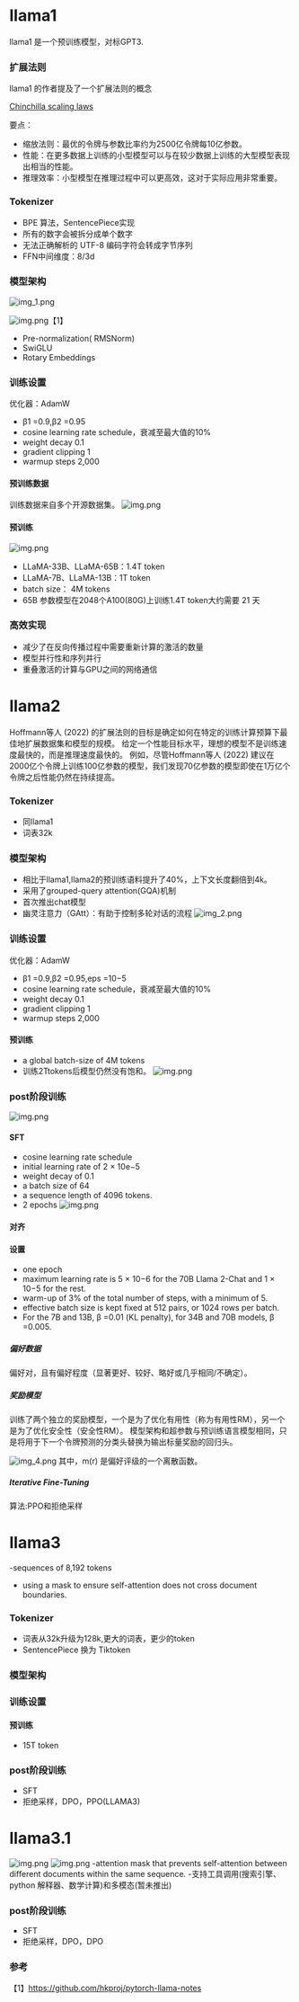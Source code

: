 # llama1
llama1 是一个预训练模型，对标GPT3.
### 扩展法则
llama1 的作者提及了一个扩展法则的概念

[Chinchilla scaling laws](https://arxiv.org/pdf/2203.15556)



要点：
- 缩放法则：最优的令牌与参数比率约为2500亿令牌每10亿参数。
- 性能：在更多数据上训练的小型模型可以与在较少数据上训练的大型模型表现出相当的性能。
- 推理效率：小型模型在推理过程中可以更高效，这对于实际应用非常重要。
### Tokenizer
- BPE 算法，SentencePiece实现
- 所有的数字会被拆分成单个数字
- 无法正确解析的 UTF-8 编码字符会转成字节序列
- FFN中间维度：8/3d
### 模型架构
![img_1.png](images/img_1.png)

![img.png](images/img2.png)【1】
- Pre-normalization( RMSNorm)
- SwiGLU
- Rotary Embeddings

### 训练设置
优化器：AdamW
- β1 =0.9,β2 =0.95
- cosine learning rate schedule，衰减至最大值的10%
- weight decay 0.1
- gradient clipping 1
- warmup steps 2,000
#### 预训练数据

训练数据来自多个开源数据集。
![img.png](images/img.png)


#### 预训练
![img.png](images/loss.png)
- LLaMA-33B、LLaMA-65B：1.4T token
- LLaMA-7B、LLaMA-13B：1T token
- batch size： 4M tokens
- 65B 参数模型在2048个A100(80G)上训练1.4T token大约需要 21 天

### 高效实现
- 减少了在反向传播过程中需要重新计算的激活的数量
- 模型并行性和序列并行
- 重叠激活的计算与GPU之间的网络通信

 
 

# llama2
Hoffmann等人 (2022) 的扩展法则的目标是确定如何在特定的训练计算预算下最佳地扩展数据集和模型的规模。
给定一个性能目标水平，理想的模型不是训练速度最快的，而是推理速度最快的。
例如，尽管Hoffmann等人 (2022) 建议在2000亿个令牌上训练100亿参数的模型，我们发现70亿参数的模型即使在1万亿个令牌之后性能仍然在持续提高。

### Tokenizer
- 同llama1
- 词表32k
### 模型架构
- 相比于llama1,llama2的预训练语料提升了40%，上下文长度翻倍到4k。
- 采用了grouped-query attention(GQA)机制
- 首次推出chat模型
- 幽灵注意力（GAtt）：有助于控制多轮对话的流程
 ![img_2.png](img_2.png)

### 训练设置
优化器：AdamW
- β1 =0.9,β2 =0.95,eps =10−5
- cosine learning rate schedule，衰减至最大值的10%
- weight decay 0.1
- gradient clipping 1
- warmup steps 2,000
#### 预训练
- a global batch-size of 4M tokens
- 训练2Ttokens后模型仍然没有饱和。
![img.png](images/ll2Pret.png)

### post阶段训练
![img.png](images/llamachat2.png)
 
#### SFT
- cosine learning rate schedule
- initial learning rate of 2 × 10e−5
- weight decay of 0.1
- a batch size of 64
- a sequence length of 4096 tokens.
-  2 epochs
![img.png](images/llama2-sft.png)
#### 对齐
#### 设置
- one epoch
- maximum learning rate is 5 × 10−6 for the 70B Llama 2-Chat and 1 × 10−5 for the rest.
- warm-up of 3% of the total number of steps, with a minimum of 5. 
- effective batch size is kept fixed at 512 pairs, or 1024 rows per batch.
- For the 7B and 13B, β =0.01 (KL penalty), for 34B and 70B models, β =0.005.
##### 偏好数据
偏好对，且有偏好程度（显著更好、较好、略好或几乎相同/不确定）。
##### 奖励模型
训练了两个独立的奖励模型，一个是为了优化有用性（称为有用性RM），另一个是为了优化安全性（安全性RM）。
模型架构和超参数与预训练语言模型相同，只是将用于下一个令牌预测的分类头替换为输出标量奖励的回归头。

![img_4.png](images/reward_loss.png)
其中，m(r) 是偏好评级的一个离散函数。
##### Iterative Fine-Tuning
算法:PPO和拒绝采样

# llama3

-sequences of 8,192 tokens
- using a mask to ensure self-attention does not cross document boundaries.
### Tokenizer
- 词表从32k升级为128k,更大的词表，更少的token
- SentencePiece 换为 Tiktoken
### 模型架构
### 训练设置
#### 预训练
- 15T token
### post阶段训练
- SFT
- 拒绝采样，DPO，PPO(LLAMA3)

# llama3.1
![img.png](images/LLAMA3_SERIES.png)
![img.png](images/3.1hp.png)
-attention mask that prevents self-attention between diﬀerent documents within the same
sequence.
-支持工具调用(搜索引擎、python 解释器、数学计算)和多模态(暂未推出)
### post阶段训练
- SFT
- 拒绝采样，DPO，DPO
### 参考
【1】https://github.com/hkproj/pytorch-llama-notes



